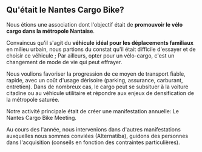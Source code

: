 ## Qu'était le Nantes Cargo Bike?


Nous étions une association dont l'objectif était de **promouvoir le vélo cargo dans la métropole Nantaise**.

Convaincus qu'il s'agit du **véhicule idéal pour les déplacements familiaux** en milieu urbain, nous partions du constat qu'il était difficile d'essayer et de choisir ce véhicule ; Par ailleurs, opter pour un vélo-cargo, c'est un changement de mode de vie qui peut effrayer.

Nous voulions favoriser la progression de ce moyen de transport fiable, rapide, avec un coût d'usage dérisoire (parking, assurance, carburant, entretien).
Dans de nombreux cas, le cargo peut se subsituer à la voiture citadine ou au véhicule utilitaire et répondre aux enjeux de densification de la métropole saturée.

Notre activité principale était de créer une manifestation annuelle: Le Nantes Cargo Bike Meeting.

Au cours des l'année, nous intervenions dans d'autres manifestations auxquelles nous sommes conviées (Alternatiba), guidons des personnes dans l'acquisition (conseils en fonction des contraintes particulières).
